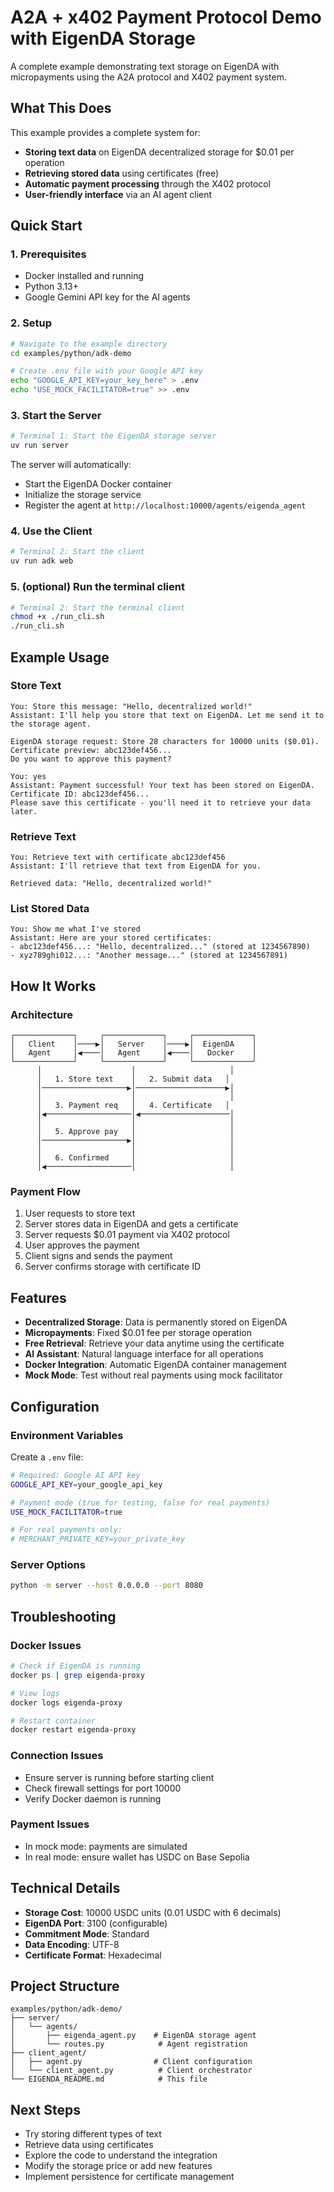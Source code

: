 # A2A + x402 Payment Protocol Demo with EigenDA Storage

A complete example demonstrating text storage on EigenDA with micropayments using the A2A protocol and X402 payment system.

## What This Does

This example provides a complete system for:
- **Storing text data** on EigenDA decentralized storage for $0.01 per operation
- **Retrieving stored data** using certificates (free)
- **Automatic payment processing** through the X402 protocol
- **User-friendly interface** via an AI agent client

## Quick Start

### 1. Prerequisites
- Docker installed and running
- Python 3.13+
- Google Gemini API key for the AI agents

### 2. Setup

```bash
# Navigate to the example directory
cd examples/python/adk-demo

# Create .env file with your Google API key
echo "GOOGLE_API_KEY=your_key_here" > .env
echo "USE_MOCK_FACILITATOR=true" >> .env
```

### 3. Start the Server

```bash
# Terminal 1: Start the EigenDA storage server
uv run server
```

The server will automatically:
- Start the EigenDA Docker container
- Initialize the storage service
- Register the agent at `http://localhost:10000/agents/eigenda_agent`

### 4. Use the Client

```bash
# Terminal 2: Start the client
uv run adk web
```

### 5. (optional) Run the terminal client

```bash
# Terminal 2: Start the terminal client
chmod +x ./run_cli.sh
./run_cli.sh
```

## Example Usage

### Store Text
```
You: Store this message: "Hello, decentralized world!"
Assistant: I'll help you store that text on EigenDA. Let me send it to the storage agent.

EigenDA storage request: Store 28 characters for 10000 units ($0.01). 
Certificate preview: abc123def456... 
Do you want to approve this payment?

You: yes
Assistant: Payment successful! Your text has been stored on EigenDA. 
Certificate ID: abc123def456...
Please save this certificate - you'll need it to retrieve your data later.
```

### Retrieve Text
```
You: Retrieve text with certificate abc123def456
Assistant: I'll retrieve that text from EigenDA for you.

Retrieved data: "Hello, decentralized world!"
```

### List Stored Data
```
You: Show me what I've stored
Assistant: Here are your stored certificates:
- abc123def456...: "Hello, decentralized..." (stored at 1234567890)
- xyz789ghi012...: "Another message..." (stored at 1234567891)
```

## How It Works

### Architecture
```
┌─────────────┐     ┌─────────────┐     ┌─────────────┐
│   Client    │────▶│   Server    │────▶│  EigenDA    │
│   Agent     │◀────│   Agent     │◀────│   Docker    │
└─────────────┘     └─────────────┘     └─────────────┘
      │                    │                     │
      │   1. Store text    │   2. Submit data   │
      │───────────────────▶│────────────────────▶│
      │                    │                     │
      │   3. Payment req   │   4. Certificate   │
      │◀───────────────────│◀────────────────────│
      │                    │                     │
      │   5. Approve pay   │                     │
      │───────────────────▶│                     │
      │                    │                     │
      │   6. Confirmed     │                     │
      │◀───────────────────│                     │
```

### Payment Flow
1. User requests to store text
2. Server stores data in EigenDA and gets a certificate
3. Server requests $0.01 payment via X402 protocol
4. User approves the payment
5. Client signs and sends the payment
6. Server confirms storage with certificate ID

## Features

- **Decentralized Storage**: Data is permanently stored on EigenDA
- **Micropayments**: Fixed $0.01 fee per storage operation
- **Free Retrieval**: Retrieve your data anytime using the certificate
- **AI Assistant**: Natural language interface for all operations
- **Docker Integration**: Automatic EigenDA container management
- **Mock Mode**: Test without real payments using mock facilitator

## Configuration

### Environment Variables

Create a `.env` file:

```bash
# Required: Google AI API key
GOOGLE_API_KEY=your_google_api_key

# Payment mode (true for testing, false for real payments)
USE_MOCK_FACILITATOR=true

# For real payments only:
# MERCHANT_PRIVATE_KEY=your_private_key
```

### Server Options

```bash
python -m server --host 0.0.0.0 --port 8080
```

## Troubleshooting

### Docker Issues
```bash
# Check if EigenDA is running
docker ps | grep eigenda-proxy

# View logs
docker logs eigenda-proxy

# Restart container
docker restart eigenda-proxy
```

### Connection Issues
- Ensure server is running before starting client
- Check firewall settings for port 10000
- Verify Docker daemon is running

### Payment Issues
- In mock mode: payments are simulated
- In real mode: ensure wallet has USDC on Base Sepolia

## Technical Details

- **Storage Cost**: 10000 USDC units (0.01 USDC with 6 decimals)
- **EigenDA Port**: 3100 (configurable)
- **Commitment Mode**: Standard
- **Data Encoding**: UTF-8
- **Certificate Format**: Hexadecimal

## Project Structure

```
examples/python/adk-demo/
├── server/
│   └── agents/
│       ├── eigenda_agent.py    # EigenDA storage agent
│       └── routes.py            # Agent registration
├── client_agent/
│   ├── agent.py                # Client configuration
│   └── client_agent.py          # Client orchestrator
└── EIGENDA_README.md            # This file
```

## Next Steps

- Try storing different types of text
- Retrieve data using certificates
- Explore the code to understand the integration
- Modify the storage price or add new features
- Implement persistence for certificate management
